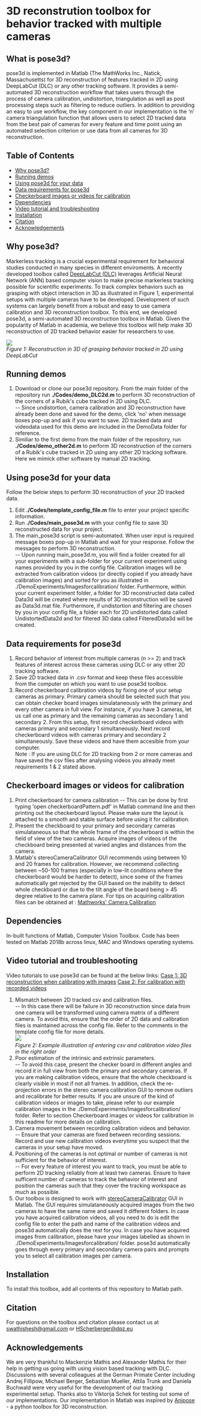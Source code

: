 # 3D reconstrution toolbox for behavior tracked with multiple cameras 

## What is pose3d?
pose3d is implemented in Matlab (The MathWorks Inc., Natick, Massachusetts) for 3D reconstruction of features tracked in 2D using DeepLabCut (DLC) or any other tracking software. It provides a semi-automated 3D reconstruction workflow that takes users through the process of camera calibration, undistortion, triangulation as well as post processing steps such as filtering to reduce outliers. In addition to providing an easy to use workflow, the key component in our implementation is the ‘n’ camera triangulation function that allows users to select 2D tracked data from the best pair of cameras for every feature and time point using an automated selection criterion or use data from all cameras for 3D reconstruction.

## Table of Contents
  * [Why pose3d?](#Why-pose3d)
  * [Running demos](#Running-demos)
  * [Using pose3d for your data](#Using-pose3d-for-your-data)
  * [Data requirements for pose3d](#Data-requirements-for-pose3d)
  * [Checkerboard images or videos for calibration](#Checkerboard-images-or-videos-for-calibration)
  * [Dependencies](#dependencies)
  * [Video tutorial and troubleshooting](#Video-tutorial-and-troubleshooting)
  * [Installation](#installation)
  * [Citation](#citation)
  * [Acknowledgements](#acknowledgements)

## Why pose3d?
Markerless tracking is a crucial experimental requirement for behavioral studies conducted in many species in different enviroments. A recently developed toolbox called [DeepLabCut (DLC)](https://github.com/AlexEMG/DeepLabCut) leverages Artificial Neural Network (ANN) based computer vision to make precise markerless tracking possible for scientific experiments. To track complex behaviors such as grasping with object interaction in 3D as illustrated in Figure 1, experimental setups with multiple cameras have to be developed. Development of such systems can largely benefit from a robust and easy to use camera calibration and 3D reconstruction toolbox. To this end, we developed pose3d, a semi-automated 3D reconstruction toolbox in Matlab. Given the popularity of Matlab in academia, we believe this toolbox will help make 3D reconstruction of 2D tracked behavior easier for researchers to use.<br/>

![](ExampleGrasping_2Dto3D.gif)<br/>
*Figure 1: Reconstruction in 3D of grasping behavior tracked in 2D using DeepLabCut*

## Running demos
1) Download or clone our pose3d repository. From the main folder of the repository run **./Codes/demo_DLC2d.m** to perform 3D reconstruction of the corners of a Rubik's cube tracked in 2D using DLC. <br/>
-- Since undistortion, camera calibration and 3D reconstruction have already been done and saved for the demo, click 'no' when message boxes pop-up and ask if you want to save. 2D tracked data and videodata used for this demo are included in the DemoData folder for reference. 
2) Similiar to the first demo from the main folder of the repository, run **./Codes/demo_other2d.m** to perform 3D reconstruction of the corners of a Rubik's cube tracked in 2D using any other 2D tracking software. Here we mimick other software by manual 2D tracking.<br/>

## Using pose3d for your data
Follow the below steps to perform 3D reconstruction of your 2D tracked data. <br/>
1) Edit **./Codes/template_config_file.m** file to enter your project specific information. <br/>
2) Run **./Codes/main_pose3d.m** with your config file to save 3D reconstructed data for your project. <br/>
3) The main_pose3d script is semi-automated. When user input is required message boxes pop-up in Matlab and wait for your response. Follow the messages to perform 3D reconstruction. <br/>
-- Upon running main_pose3d.m, you will find a folder created for all your experiments with a sub-folder for your current experiment using names provided by you in the config file. Calibration images will be extracted from calibration videos (or directly copied if you already have calibration images) and sorted for you as illustrated in ./DemoExperiments/Imagesforcalibration/ folder. Furthermore, within your current experiment folder, a folder for 3D reconstructed data called Data3d will be created where results of 3D reconstruction will be saved as Data3d.mat file. Furthermore, if undistortion and filtering are chosen by you in your config file, a folder each for 2D undistorted data called UndistortedData2d and for filtered 3D data called FilteredData3d will be created. 

## Data requirements for pose3d
1) Record behavior of interest from multiple cameras (n >= 2) and track features of interest across these cameras using DLC or any other 2D tracking software. <br/>
2) Save 2D tracked data in .csv format and keep these files accessible from the computer on which you want to use pose3d toolbox. <br/>
3) Record checkerboard calibration videos by fixing one of your setup cameras as primary. Primary camera should be selected such that you can obtain checker board images simulataneously with the primary and every other camera in full view. For instance, if you have 3 cameras, let us call one as primary and the remaining cameras as secondary 1 and secondary 2. From this setup, first record checkerboard videos with cameras primary and secondary 1 simultaneously. Next record checkerboard videos with cameras primary and secondary 2 simultaneously. Save these videos and have them accesible from your computer. <br/>
Note : If you are using DLC for 2D tracking from 2 or more cameras and have saved the csv files after analysing videos you already meet requirements 1 & 2 stated above.

## Checkerboard images or videos for calibration
1) Print checkerboard for camera calibration
-- This can be done by first typing 'open checkerboardPattern.pdf' in Matlab command line and then printing out the checkerboard layout. Please make sure the layout is attached to a smooth and stable surface before using it for calibration.
2) Present the checkboard to your primary and secondary cameras simulataneous so that the whole frame of the checkerboard is within the field of view of the two cameras. Acquire images of videos of the checkboard being presented at varied angles and distances from the camera. 
3) Matlab's stereoCameraCalibrator GUI recommends using between 10 and 20 frames for calibration. However, we recommend collecting between ~50-100 frames (especially in low-lit conditions where the checkerboard would be harder to detect), since some of the frames automatically get rejected by the GUI based on the inability to detect whole checkboard or due to the tilt angle of the board being > 45 degree relative to the camera plane.
For tips on acquiring calibration files can be obtained at : [Mathworks' Camera Calibration](https://www.mathworks.com/help/vision/ug/single-camera-calibrator-app.html#bt19jdq-1)


## Dependencies 
In-built functions of Matlab, Computer Vision Toolbox. Code has been tested on Matlab 2018b across linux, MAC and Windows operating systems.<br/>

## Video tutorial and troubleshooting
Video tutorials to use pose3d can be found at the below links:
[Case 1: 3D reconstruction when calibrating with images](https://www.dropbox.com/s/zp2wh5ltzuwmsvo/Tutorial_with_calib_frames.mov?dl=0)
[Case 2: For calibration with recorded videos](https://www.dropbox.com/s/fb7mas4fm20q4rj/Tutorial_with_calib_videos.mp4?dl=0) <br/>
1) Mismatch between 2D tracked csv and calibration files. <br/>
-- In this case there will be failure in 3D reconstruction since data from one camera will be transformed using camera matrix of a different camera.  To avoid this, ensure that the order of 2D data and calibration files is maintained across the config file. Refer to the comments in the template config file for more details.<br/>
![](./Example_csv_calib_filenames.png)<br/>
*Figure 2: Example illustration of entering csv and calibration video files in the right order*<br/>
2) Poor estimation of the intrinsic and extrinsic parameters.<br/>
-- To avoid this case, present the checker board in different angles and record it in full view from both the primary and secondary cameras. If you are making calibration videos, ensure that the whole checkboard is clearly visible in most if not all frames. In addition, check the re-projection errors in the stereo camera calibration GUI to remove outliers and recalibrate for better results. If you are unsure of the kind of calibration videos or images to take, please refer to our example calibration images in the ./DemoExperiments/Imagesforcalibration/ folder. Refer to section Checkerboard images or videos for calibration in this readme for more details on calibration. <br/>
3) Camera movement between recording calibration videos and behavior. <br/>
-- Ensure that your cameras are fixed between recording sessions. Record and use new calibration videos everytime you suspect that the cameras in your setup have moved. <br/>
4) Positioning of the cameras is not optimal or number of cameras is not sufficient for the behavior of interest. <br/>
-- For every feature of interest you want to track, you must be able to perform 2D tracking reliably from at least two cameras. Ensure to have sufficent number of cameras to track the behavior of interest and position the cameras such that they cover the tracking workspace as much as possible. <br/>
5) Our toolbox is designed to work with [stereoCameraCalibrator](https://www.mathworks.com/help/vision/ug/stereo-camera-calibrator-app.html) GUI in Matlab. The GUI requires simulataneously acquired images from the two cameras to have the same name and saved it different folders. In case you have acquired calibration videos, all you need to do is edit the config file to enter the path and name of the calibration videos and pose3d automatically does the rest for you. In case you have acquired images from calibration, please have your images labelled as shown in ./DemoExperiments/Imagesforcalibration/ folder. pose3d automatically goes through every primary and secondary camera pairs and prompts you to select all calibration images per camera. <br/>

## Installation
To install this toolbox, add all contents of this repository to Matlab path. 

## Citation
For questions on the toolbox and citation please contact us at swathishesh@gmail.com or HScherberger@dpz.eu

## Acknowledgements
We are very thankful to Mackenzie Mathis and Alexander Mathis for their help in getting us going with using vision based tracking with DLC. Discussions with several colleagues at the German Primate Center including Andrej Fillipow, Michael Berger, Sebastian Mueller, Attila Trunk and Daniela Buchwald were very useful for the development of our tracking experimental setup. Thanks also to Viktorija Schek for testing out some of our implementations. 
Our implementation in Matlab was inspired by [Anipose](https://github.com/lambdaloop/anipose) - a python toolbox for 3D reconstruction. 

